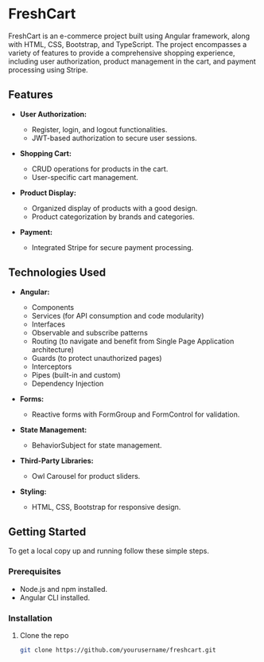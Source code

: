 # FreshCart

FreshCart is an e-commerce project built using Angular framework, along with HTML, CSS, Bootstrap, and TypeScript. The project encompasses a variety of features to provide a comprehensive shopping experience, including user authorization, product management in the cart, and payment processing using Stripe.

## Features

- **User Authorization:**
  - Register, login, and logout functionalities.
  - JWT-based authorization to secure user sessions.
  
- **Shopping Cart:**
  - CRUD operations for products in the cart.
  - User-specific cart management.

- **Product Display:**
  - Organized display of products with a good design.
  - Product categorization by brands and categories.
  
- **Payment:**
  - Integrated Stripe for secure payment processing.

## Technologies Used

- **Angular:**
  - Components
  - Services (for API consumption and code modularity)
  - Interfaces
  - Observable and subscribe patterns
  - Routing (to navigate and benefit from Single Page Application architecture)
  - Guards (to protect unauthorized pages)
  - Interceptors
  - Pipes (built-in and custom)
  - Dependency Injection

- **Forms:**
  - Reactive forms with FormGroup and FormControl for validation.

- **State Management:**
  - BehaviorSubject for state management.

- **Third-Party Libraries:**
  - Owl Carousel for product sliders.

- **Styling:**
  - HTML, CSS, Bootstrap for responsive design.

## Getting Started

To get a local copy up and running follow these simple steps.

### Prerequisites

- Node.js and npm installed.
- Angular CLI installed.

### Installation

1. Clone the repo
   ```sh
   git clone https://github.com/yourusername/freshcart.git
